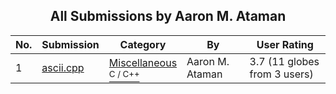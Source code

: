 ﻿<div align="center">

## All Submissions by Aaron M\. Ataman

</div>

No.  | Submission | Category | By   | User Rating
---- | ---------- | -------- | ---- | -----------
1 | [ascii\.cpp<br />](https://github.com/Planet-Source-Code/aaron-m-ataman-ascii-cpp__3-1829) | [Miscellaneous<br /><sup>C / C++</sup>](../ByCategory/miscellaneous__3-1.md) | Aaron M\. Ataman | 3.7 (11 globes from 3 users)
